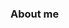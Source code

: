 ### About me

<!--
**Francisco Diaz** es un analista de datos graduado en economia de la Universidad Centroamericana José Simeón Cañas.
 
Analista de datos con experiencia de 6 años creando visualizaciones de datos y análisis estadísticos de redes sociales de empresas y gremiales. 
Capaz de traducir datos complejos en insights. Experiencia en el análisis de ventas de empresas de retail, experiencia en atención al cliente y en el área de gestión de procesos.
-->
